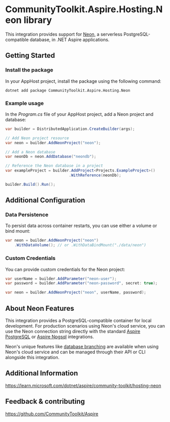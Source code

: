 # CommunityToolkit.Aspire.Hosting.Neon library

This integration provides support for [Neon](https://neon.tech/), a serverless PostgreSQL-compatible database, in .NET Aspire applications.

## Getting Started

### Install the package

In your AppHost project, install the package using the following command:

```dotnetcli
dotnet add package CommunityToolkit.Aspire.Hosting.Neon
```

### Example usage

In the _Program.cs_ file of your AppHost project, add a Neon project and database:

```csharp
var builder = DistributedApplication.CreateBuilder(args);

// Add Neon project resource
var neon = builder.AddNeonProject("neon");

// Add a Neon database
var neonDb = neon.AddDatabase("neondb");

// Reference the Neon database in a project
var exampleProject = builder.AddProject<Projects.ExampleProject>()
                            .WithReference(neonDb);

builder.Build().Run();
```

## Additional Configuration

### Data Persistence

To persist data across container restarts, you can use either a volume or bind mount:

```csharp
var neon = builder.AddNeonProject("neon")
    .WithDataVolume(); // or .WithDataBindMount("./data/neon")
```

### Custom Credentials

You can provide custom credentials for the Neon project:

```csharp
var userName = builder.AddParameter("neon-user");
var password = builder.AddParameter("neon-password", secret: true);

var neon = builder.AddNeonProject("neon", userName, password);
```

## About Neon Features

This integration provides a PostgreSQL-compatible container for local development. For production scenarios using Neon's cloud service, you can use the Neon connection string directly with the standard [Aspire PostgreSQL](https://learn.microsoft.com/dotnet/aspire/database/postgresql-component) or [Aspire Npgsql](https://learn.microsoft.com/dotnet/aspire/database/postgresql-entity-framework-component) integrations.

Neon's unique features like [database branching](https://neon.tech/docs/introduction/branching) are available when using Neon's cloud service and can be managed through their API or CLI alongside this integration.

## Additional Information

https://learn.microsoft.com/dotnet/aspire/community-toolkit/hosting-neon

## Feedback & contributing

https://github.com/CommunityToolkit/Aspire
